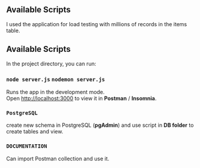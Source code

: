 ## Available Scripts

I used the application for load testing with millions of records in the items table.

## Available Scripts

In the project directory, you can run:

### `node server.js` `nodemon server.js`

Runs the app in the development mode.\
Open [http://localhost:3000](http://localhost:3000) to view it in **Postman** / **Insomnia**.

### `PostgreSQL`

create new schema in PostgreSQL (**pgAdmin**) and use script in **DB folder** to create tables and view.

### `DOCUMENTATION`

Can import Postman collection and use it.
